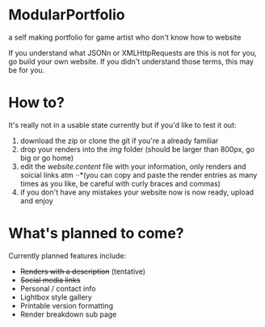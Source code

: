 # ModularPortfolio
a self making portfolio for game artist who don't know how to website

If you understand what JSONn or XMLHttpRequests are this is not for you, go build your own website. 
If you didn't understand those terms, this may be for you.

# How to?
It's really not in a usable state currently but if you'd like to test it out:

1. download the zip or clone the git if you're a already familiar
2. drop your renders into the _img_ folder (should be larger than 800px, go big or go home)
3. edit the _website.content_ file with your information, only renders and soicial links atm
 ⋅⋅*(you can copy and paste the render entries as many times as you like, be careful with curly braces and commas)
4. if you don't have any mistakes your website now is now ready, upload and enjoy

# What's planned to come?
Currently planned features include:
* ~~Renders with a description~~ (tentative)
* ~~Social media links~~
* Personal / contact info
* Lightbox style gallery
* Printable version formatting
* Render breakdown sub page
